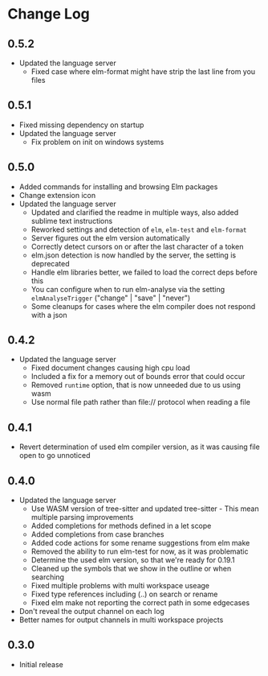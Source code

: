 # Change Log

## 0.5.2

- Updated the language server
	- Fixed case where elm-format might have strip the last line from you files

## 0.5.1

- Fixed missing dependency on startup
- Updated the language server
	- Fix problem on init on windows systems

## 0.5.0

- Added commands for installing and browsing Elm packages
- Change extension icon
- Updated the language server
	- Updated and clarified the readme in multiple ways, also added sublime text instructions
	- Reworked settings and detection of `elm`, `elm-test` and `elm-format`
	- Server figures out the elm version automatically
	- Correctly detect cursors on or after the last character of a token
	- elm.json detection is now handled by the server, the setting is deprecated
	- Handle elm libraries better, we failed to load the correct deps before this
	- You can configure when to run elm-analyse via the setting `elmAnalyseTrigger` ("change" | "save" | "never")
	- Some cleanups for cases where the elm compiler does not respond with a json


## 0.4.2

- Updated the language server
	- Fixed document changes causing high cpu load
	- Included a fix for a memory out of bounds error that could occur
	- Removed `runtime` option, that is now unneeded due to us using wasm
	- Use normal file path rather than file:// protocol when reading a file

## 0.4.1

- Revert determination of used elm compiler version, as it was causing file open to go unnoticed

## 0.4.0

- Updated the language server
	- Use WASM version of tree-sitter and updated tree-sitter - This mean multiple parsing improvements
	- Added completions for methods defined in a let scope
	- Added completions from case branches
	- Added code actions for some rename suggestions from elm make
	- Removed the ability to run elm-test for now, as it was problematic
	- Determine the used elm version, so that we're ready for 0.19.1
	- Cleaned up the symbols that we show in the outline or when searching
	- Fixed multiple problems with multi workspace useage
	- Fixed type references including (..) on search or rename
	- Fixed elm make not reporting the correct path in some edgecases
- Don't reveal the output channel on each log
- Better names for output channels in multi workspace projects

## 0.3.0

- Initial release
